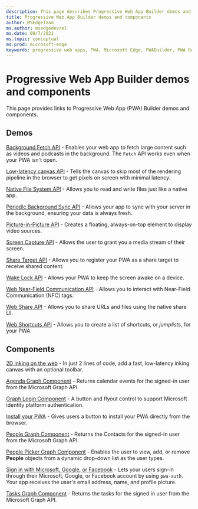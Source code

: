 ```yaml
---
description: This page describes Progressive Web App Builder demos and components with links.
title: Progressive Web App Builder demos and components
author: MSEdgeTeam
ms.author: msedgedevrel
ms.date: 09/7/2021
ms.topic: conceptual
ms.prod: microsoft-edge
keywords: progressive web apps, PWA, Microsoft Edge, PWABuilder, PWA Builder, PWA Builder demos, PWA Builder components
---
```

# Progressive Web App Builder demos and components

This page provides links to Progressive Web App \(PWA\) Builder demos and components.

## Demos

[Background Fetch API][pwaBackgroundFetchAPI] - Enables your web app to fetch large content such as videos and podcasts in the background. The `Fetch` API works even when your PWA isn't open.

[Low-latency canvas API][pwaLowLatencyCanvasAPI] - Tells the canvas to skip most of the rendering pipeline in the browser to get pixels on screen with minimal latency.

[Native File System API][pwaNativeFileSystemAPI] - Allows you to read and write files just like a native app.

[Periodic Background Sync API][pwaPeriodicBackgroundSyncAPI] - Allows your app to sync with your server in the background, ensuring your data is always fresh.

[Picture-in-Picture API][pwaPictureInPictureAPI] - Creates a floating, always-on-top element to display video sources.

[Screen Capture API][pwaScreenCaptureAPI] - Allows the user to grant you a media stream of their screen.

[Share Target API][pwaShareTargetAPI] - Allows you to register your PWA as a share target to receive shared content.

[Wake Lock API][pwaWakeLockAPI] - Allows your PWA to keep the screen awake on a device.

[Web Near-Field Communication API][pwaWebNFCAPI] - Allows you to interact with Near-Field Communication (NFC) tags.

[Web Share API][pwaWebShareAPI] - Allows you to share URLs and files using the native share UI.

[Web Shortcuts API][pwaWebShortcutsAPI] - Allows you to create a list of shortcuts, or *jumplists*, for your PWA.

## Components

[2D inking on the web][pwa2DInking] - In just 2 lines of code, add a fast, low-latency inking canvas with an optional toolbar.

[Agenda Graph Component][pwaAgendaGraphComponent] - Returns calendar events for the signed-in user from the Microsoft Graph API.

[Graph Login Component][pwaGraphLoginComponent] - A button and flyout control to support Microsoft identity platform authentication.

[Install your PWA][pwaInstallYourPWA] - Gives users a button to install your PWA directly from the browser.

[People Graph Component][pwaPeopleGraphComponent] - Returns the Contacts for the signed-in user from the Microsoft Graph API.

[People Picker Graph Component][pwaPeoplePickerGraphComponent] - Enables the user to view, add, or remove **People** objects from a dynamic drop-down list as the user types.

[Sign in with Microsoft, Google, or Facebook][pwaSignIn] - Lets your users sign-in through their Microsoft, Google, or Facebook account by using `pwa-auth`. Your app receives the user's email address, name, and profile picture.

[Tasks Graph Component][pwaTasksGraphComponent] - Returns the tasks for the signed in user from the Microsoft Graph API.

<!-- links -->  

[pwaBackgroundFetchAPI]: https://components.pwabuilder.com/demo/background_fetch "Background Fetch | PWABuilder Features"

[pwaLowLatencyCanvasAPI]: https://components.pwabuilder.com/demo/low_latency_canvas "Low-latency Canvas API | PWABuilder Features"

[pwaNativeFileSystemAPI]: https://components.pwabuilder.com/demo/file_system "Native File System API | PWABuilder Features"

[pwaPeriodicBackgroundSyncAPI]: https://components.pwabuilder.com/demo/periodic_sync "Periodic Background Sync API | PWABuilder Features"

[pwaPictureInPictureAPI]: https://components.pwabuilder.com/demo/pip "Picture-in-Picture API | PWABuilder Features"

[pwaScreenCaptureAPI]: https://components.pwabuilder.com/demo/screen-capture "Screen Capture API | PWABuilder Features"

[pwaShareTargetAPI]: https://components.pwabuilder.com/demo/share_target "Share Target API | PWABuilder Features"

[pwaWakeLockAPI]: https://components.pwabuilder.com/demo/wake_lock "Wake Lock API | PWABuilder Features"

[pwaWebNFCAPI]: https://components.pwabuilder.com/demo/nfc "Web Near-Field Communication API | PWABuilder Features"

[pwaWebShareAPI]: https://components.pwabuilder.com/demo/web_share "Web Share API | PWABuilder Features"

[pwaWebShortcutsAPI]: https://components.pwabuilder.com/demo/web_shortcuts "Web Shortcuts API | PWABuilder Features"

[pwaAgendaGraphComponent]: https://components.pwabuilder.com/component/graph_calendar "Agenda Graph Component | PWABuilder Features"

[pwa2DInking]: https://components.pwabuilder.com/component/inking "Enable 2D inking on the web | PWABuilder Features"

[pwaGraphLoginComponent]: https://components.pwabuilder.com/component/graph_login "Graph Login Component | PWABuilder Features"

[pwaInstallYourPWA]: https://components.pwabuilder.com/component/install_pwa "Install your PWA | PWABuilder Features"

[pwaPeopleGraphComponent]: https://components.pwabuilder.com/component/graph_people "People Graph Component | PWABuilder Features"

[pwaPeoplePickerGraphComponent]: https://components.pwabuilder.com/component/graph_people_picker "People Picker Graph Component | PWABuilder Features"

[pwaSignIn]: https://components.pwabuilder.com/component/pwa_auth "Sign in with Microsoft, Google, or Facebook | PWABuilder Features"

[pwaTasksGraphComponent]: https://components.pwabuilder.com/component/graph_tasks "Tasks Graph Component | PWABuilder Features"
